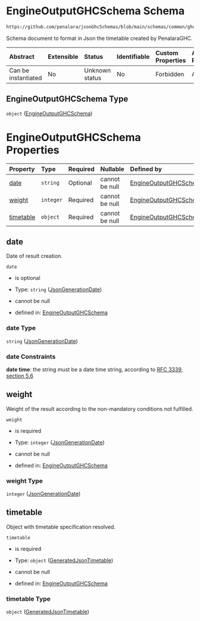 # EngineOutputGHCSchema Schema

```txt
https://github.com/penalara/jsonGhcSchemas/blob/main/schemas/common/ghcEngineOutput.schema.json
```

Schema document to format in Json the timetable created by PenalaraGHC.

| Abstract            | Extensible | Status         | Identifiable | Custom Properties | Additional Properties | Access Restrictions | Defined In                                                                                     |
| :------------------ | :--------- | :------------- | :----------- | :---------------- | :-------------------- | :------------------ | :--------------------------------------------------------------------------------------------- |
| Can be instantiated | No         | Unknown status | No           | Forbidden         | Allowed               | none                | [ghcEngineOutput.schema.json](../../../out/ghcEngineOutput.schema.json "open original schema") |

## EngineOutputGHCSchema Type

`object` ([EngineOutputGHCSchema](ghcengineoutput.md))

# EngineOutputGHCSchema Properties

| Property                | Type      | Required | Nullable       | Defined by                                                                                                                                                                                            |
| :---------------------- | :-------- | :------- | :------------- | :---------------------------------------------------------------------------------------------------------------------------------------------------------------------------------------------------- |
| [date](#date)           | `string`  | Optional | cannot be null | [EngineOutputGHCSchema](ghcengineoutput-properties-jsongenerationdate.md "https://github.com/penalara/jsonGhcSchemas/blob/main/schemas/common/ghcEngineOutput.schema.json#/properties/date")          |
| [weight](#weight)       | `integer` | Required | cannot be null | [EngineOutputGHCSchema](ghcengineoutput-properties-jsongenerationdate-1.md "https://github.com/penalara/jsonGhcSchemas/blob/main/schemas/common/ghcEngineOutput.schema.json#/properties/weight")      |
| [timetable](#timetable) | `object`  | Required | cannot be null | [EngineOutputGHCSchema](ghcengineoutput-properties-generatedjsontimetable.md "https://github.com/penalara/jsonGhcSchemas/blob/main/schemas/common/ghcEngineOutput.schema.json#/properties/timetable") |

## date

Date of result creation.

`date`

*   is optional

*   Type: `string` ([JsonGenerationDate](ghcengineoutput-properties-jsongenerationdate.md))

*   cannot be null

*   defined in: [EngineOutputGHCSchema](ghcengineoutput-properties-jsongenerationdate.md "https://github.com/penalara/jsonGhcSchemas/blob/main/schemas/common/ghcEngineOutput.schema.json#/properties/date")

### date Type

`string` ([JsonGenerationDate](ghcengineoutput-properties-jsongenerationdate.md))

### date Constraints

**date time**: the string must be a date time string, according to [RFC 3339, section 5.6](https://tools.ietf.org/html/rfc3339 "check the specification")

## weight

Weight of the result according to the non-mandatory conditions not fulfilled.

`weight`

*   is required

*   Type: `integer` ([JsonGenerationDate](ghcengineoutput-properties-jsongenerationdate-1.md))

*   cannot be null

*   defined in: [EngineOutputGHCSchema](ghcengineoutput-properties-jsongenerationdate-1.md "https://github.com/penalara/jsonGhcSchemas/blob/main/schemas/common/ghcEngineOutput.schema.json#/properties/weight")

### weight Type

`integer` ([JsonGenerationDate](ghcengineoutput-properties-jsongenerationdate-1.md))

## timetable

Object with timetable specification resolved.

`timetable`

*   is required

*   Type: `object` ([GeneratedJsonTimetable](ghcengineoutput-properties-generatedjsontimetable.md))

*   cannot be null

*   defined in: [EngineOutputGHCSchema](ghcengineoutput-properties-generatedjsontimetable.md "https://github.com/penalara/jsonGhcSchemas/blob/main/schemas/common/ghcEngineOutput.schema.json#/properties/timetable")

### timetable Type

`object` ([GeneratedJsonTimetable](ghcengineoutput-properties-generatedjsontimetable.md))
